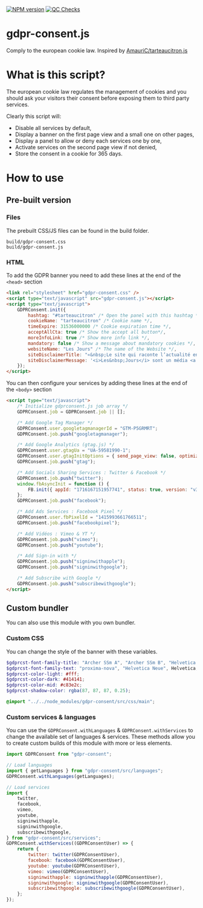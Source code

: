 [![NPM version](https://badge.fury.io/js/gdpr-consent.svg)](http://badge.fury.io/js/gdpr-consent)
[![QC Checks](https://github.com/lesjoursfr/gdpr-consent/actions/workflows/quality-control.yml/badge.svg)](https://github.com/lesjoursfr/gdpr-consent/actions/workflows/quality-control.yml)

# gdpr-consent.js

Comply to the european cookie law.
Inspired by [AmauriC/tarteaucitron.js](https://github.com/AmauriC/tarteaucitron.js/)

# What is this script?

The european cookie law regulates the management of cookies and you should ask your visitors their consent before exposing them to third party services.

Clearly this script will:

-   Disable all services by default,
-   Display a banner on the first page view and a small one on other pages,
-   Display a panel to allow or deny each services one by one,
-   Activate services on the second page view if not denied,
-   Store the consent in a cookie for 365 days.

# How to use

## Pre-built version

### Files

The prebuilt CSS/JS files can be found in the build folder.

```
build/gdpr-consent.css
build/gdpr-consent.js
```

### HTML

To add the GDPR banner you need to add these lines at the end of the `<head>` section

```html
<link rel="stylesheet" href="gdpr-consent.css" />
<script type="text/javascript" src="gdpr-consent.js"></script>
<script type="text/javascript">
	GDPRConsent.init({
		hashtag: "#tarteaucitron" /* Open the panel with this hashtag */,
		cookieName: "tarteaucitron" /* Cookie name */,
		timeExpire: 31536000000 /* Cookie expiration time */,
		acceptAllCta: true /* Show the accept all button*/,
		moreInfoLink: true /* Show more info link */,
		mandatory: false /* Show a message about mandatory cookies */,
		websiteName: "Les Jours" /* The name of the Website */,
		siteDisclaimerTitle: "«&nbsp;Le site qui raconte l’actualité en séries&nbsp;»" /* A title for the disclaimer message */,
		siteDisclaimerMessage: '<i>Les&nbsp;Jours</i> sont un média <a href="/les-jours-c-quoi/">indépendant et sans pub</a>.', /* The content of the disclaimer message */,
	});
</script>
```

You can then configure your services by adding these lines at the end of the `<body>` section

```html
<script type="text/javascript">
	/* Initialize gdprconsent.js job array */
	GDPRConsent.job = GDPRConsent.job || [];

	/* Add Google Tag Manager */
	GDPRConsent.user.googletagmanagerId = "GTM-P5GRMRT";
	GDPRConsent.job.push("googletagmanager");

	/* Add Google Analytics (gtag.js) */
	GDPRConsent.user.gtagUa = "UA-59581990-1";
	GDPRConsent.user.gtagInitOptions = { send_page_view: false, optimize_id: "GTM-W4WVC25" };
	GDPRConsent.job.push("gtag");

	/* Add Socials Sharing Services : Twitter & Facebook */
	GDPRConsent.job.push("twitter");
	window.fbAsyncInit = function () {
		FB.init({ appId: "1716167151957741", status: true, version: "v3.0" });
	};
	GDPRConsent.job.push("facebook");

	/* Add Ads Services : Facebook Pixel */
	GDPRConsent.user.fbPixelId = "1415993661766511";
	GDPRConsent.job.push("facebookpixel");

	/* Add Vidéos : Vimeo & YT */
	GDPRConsent.job.push("vimeo");
	GDPRConsent.job.push("youtube");

	/* Add Sign-in with */
	GDPRConsent.job.push("signinwithapple");
	GDPRConsent.job.push("signinwithgoogle");

	/* Add Subscribe with Google */
	GDPRConsent.job.push("subscribewithgoogle");
</script>
```

## Custom bundler

You can also use this module with you own bundler.

### Custom CSS

You can change the style of the banner with these variables.

```scss
$gdprcst-font-family-title: "Archer SSm A", "Archer SSm B", "Helvetica Neue", Helvetica, Arial, sans-serif;
$gdprcst-font-family-text: "proxima-nova", "Helvetica Neue", Helvetica, Arial, sans-serif;
$gdprcst-color-light: #fff;
$gdprcst-color-dark: #414141;
$gdprcst-color-mid: #c83e2c;
$gdprcst-shadow-color: rgba(87, 87, 87, 0.25);

@import "../../node_modules/gdpr-consent/src/css/main";
```

### Custom services & languages

You can use the `GDPRConsent.withLanguages` & `GDPRConsent.withServices` to change the available set of languages & services.
These methods allow you to create custom builds of this module with more or less elements.

```js
import GDPRConsent from "gdpr-consent";

// Load languages
import { getLanguages } from "gdpr-consent/src/languages";
GDPRConsent.withLanguages(getLanguages);

// Load services
import {
	twitter,
	facebook,
	vimeo,
	youtube,
	signinwithapple,
	signinwithgoogle,
	subscribewithgoogle,
} from "gdpr-consent/src/services";
GDPRConsent.withServices((GDPRConsentUser) => {
	return {
		twitter: twitter(GDPRConsentUser),
		facebook: facebook(GDPRConsentUser),
		youtube: youtube(GDPRConsentUser),
		vimeo: vimeo(GDPRConsentUser),
		signinwithapple: signinwithapple(GDPRConsentUser),
		signinwithgoogle: signinwithgoogle(GDPRConsentUser),
		subscribewithgoogle: subscribewithgoogle(GDPRConsentUser),
	};
});
```
